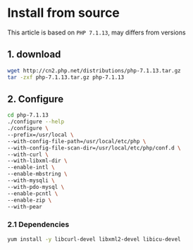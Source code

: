 # Install from source

This article is based on `PHP 7.1.13`, may differs from versions

## 1. download

```bash
wget http://cn2.php.net/distributions/php-7.1.13.tar.gz
tar -zxf php-7.1.13.tar.gz php-7.1.13
```

## 2. Configure

```bash
cd php-7.1.13
./configure --help
./configure \
--prefix=/usr/local \
--with-config-file-path=/usr/local/etc/php \
--with-config-file-scan-dir=/usr/local/etc/php/conf.d \
--with-curl \
--with-libxml-dir \
--enable-intl \
--enable-mbstring \
--with-mysqli \
--with-pdo-mysql \
--enable-pcntl \
--enable-zip \
--with-pear
```

### 2.1 Dependencies

```bash
yum install -y libcurl-devel libxml2-devel libicu-devel
```
